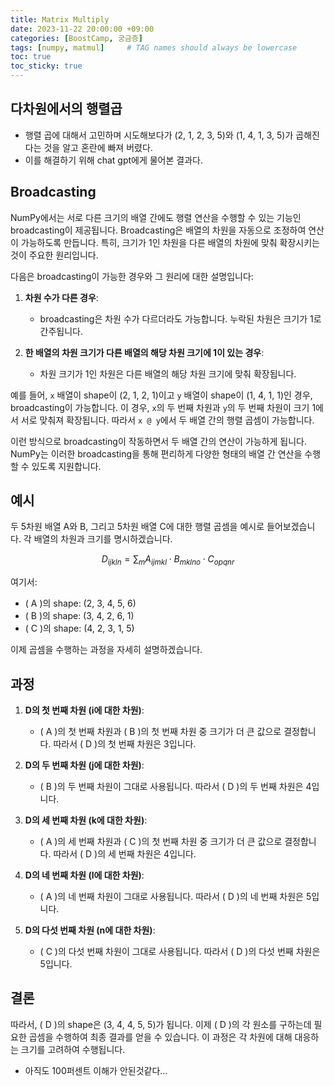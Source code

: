 ```yaml
---
title: Matrix Multiply
date: 2023-11-22 20:00:00 +09:00
categories: [BoostCamp, 궁금증]
tags: [numpy, matmul]     # TAG names should always be lowercase
toc: true
toc_sticky: true
---
```


## 다차원에서의 행렬곱
- 행렬 곱에 대해서 고민하며 시도해보다가 (2, 1, 2, 3, 5)와 (1, 4, 1, 3, 5)가 곱해진다는 것을 알고 혼란에 빠져 버렸다.
- 이를 해결하기 위해 chat gpt에게 물어본 결과다.

## Broadcasting
NumPy에서는 서로 다른 크기의 배열 간에도 행렬 연산을 수행할 수 있는 기능인 broadcasting이 제공됩니다. Broadcasting은 배열의 차원을 자동으로 조정하여 연산이 가능하도록 만듭니다. 특히, 크기가 1인 차원을 다른 배열의 차원에 맞춰 확장시키는 것이 주요한 원리입니다.

다음은 broadcasting이 가능한 경우와 그 원리에 대한 설명입니다:

1. **차원 수가 다른 경우**:
   - broadcasting은 차원 수가 다르더라도 가능합니다. 누락된 차원은 크기가 1로 간주됩니다.

2. **한 배열의 차원 크기가 다른 배열의 해당 차원 크기에 1이 있는 경우**:
   - 차원 크기가 1인 차원은 다른 배열의 해당 차원 크기에 맞춰 확장됩니다.

예를 들어, `x` 배열이 shape이 (2, 1, 2, 1)이고 `y` 배열이 shape이 (1, 4, 1, 1)인 경우, broadcasting이 가능합니다. 이 경우, `x`의 두 번째 차원과 `y`의 두 번째 차원이 크기 1에서 서로 맞춰져 확장됩니다. 따라서 `x @ y`에서 두 배열 간의 행렬 곱셈이 가능합니다.

이런 방식으로 broadcasting이 작동하면서 두 배열 간의 연산이 가능하게 됩니다. NumPy는 이러한 broadcasting을 통해 편리하게 다양한 형태의 배열 간 연산을 수행할 수 있도록 지원합니다.

## 예시
두 5차원 배열 A와 B, 그리고 5차원 배열 C에 대한 행렬 곱셈을 예시로 들어보겠습니다. 각 배열의 차원과 크기를 명시하겠습니다.

$$D_{ijkln} = \sum_{m} A_{ijmkl} \cdot B_{mklno} \cdot C_{opqnr}$$

여기서:
- \( A \)의 shape: (2, 3, 4, 5, 6)
- \( B \)의 shape: (3, 4, 2, 6, 1)
- \( C \)의 shape: (4, 2, 3, 1, 5)

이제 곱셈을 수행하는 과정을 자세히 설명하겠습니다.

## 과정
1. **D의 첫 번째 차원 (i에 대한 차원)**:
   - \( A \)의 첫 번째 차원과 \( B \)의 첫 번째 차원 중 크기가 더 큰 값으로 결정합니다. 따라서 \( D \)의 첫 번째 차원은 3입니다.

2. **D의 두 번째 차원 (j에 대한 차원)**:
   - \( B \)의 두 번째 차원이 그대로 사용됩니다. 따라서 \( D \)의 두 번째 차원은 4입니다.

3. **D의 세 번째 차원 (k에 대한 차원)**:
   - \( A \)의 세 번째 차원과 \( C \)의 첫 번째 차원 중 크기가 더 큰 값으로 결정합니다. 따라서 \( D \)의 세 번째 차원은 4입니다.

4. **D의 네 번째 차원 (l에 대한 차원)**:
   - \( A \)의 네 번째 차원이 그대로 사용됩니다. 따라서 \( D \)의 네 번째 차원은 5입니다.

5. **D의 다섯 번째 차원 (n에 대한 차원)**:
   - \( C \)의 다섯 번째 차원이 그대로 사용됩니다. 따라서 \( D \)의 다섯 번째 차원은 5입니다.

## 결론
따라서, \( D \)의 shape은 (3, 4, 4, 5, 5)가 됩니다. 이제 \( D \)의 각 원소를 구하는데 필요한 곱셈을 수행하여 최종 결과를 얻을 수 있습니다. 이 과정은 각 차원에 대해 대응하는 크기를 고려하여 수행됩니다.

- 아직도 100퍼센트 이해가 안된것같다...